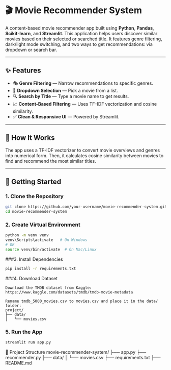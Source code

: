 # 🎬 Movie Recommender System

A content-based movie recommender app built using **Python**, **Pandas**, **Scikit-learn**, and **Streamlit**. This application helps users discover similar movies based on their selected or searched title. It features genre filtering, dark/light mode switching, and two ways to get recommendations: via dropdown or search bar.

---

## ✨ Features

- 🎭 **Genre Filtering** — Narrow recommendations to specific genres.
- 🎥 **Dropdown Selection** — Pick a movie from a list.
- 🔍 **Search by Title** — Type a movie name to get results.
- 📈 **Content-Based Filtering** — Uses TF-IDF vectorization and cosine similarity.
- ✅ **Clean & Responsive UI** — Powered by Streamlit.

---

## 🧠 How It Works

The app uses a TF-IDF vectorizer to convert movie overviews and genres into numerical form. Then, it calculates cosine similarity between movies to find and recommend the most similar titles.

---

## 🚀 Getting Started

### 1. Clone the Repository
```bash
git clone https://github.com/your-username/movie-recommender-system.git
cd movie-recommender-system
```
### 2. Create Virtual Environment
```bash
python -m venv venv
venv\Scripts\activate   # On Windows
# OR
source venv/bin/activate  # On Mac/Linux
```

###3. Install Dependencies
```bash
pip install -r requirements.txt
```
###4. Download Dataset
```
Download the TMDB dataset from Kaggle:
https://www.kaggle.com/datasets/tmdb/tmdb-movie-metadata

Rename tmdb_5000_movies.csv to movies.csv and place it in the data/ folder:
project/
├── data/
│   └── movies.csv
```
### 5. Run the App
```bash
streamlit run app.py
```



📂 Project Structure
movie-recommender-system/
├── app.py
├── recommender.py
├── data/
│   └── movies.csv
├── requirements.txt
├── README.md

